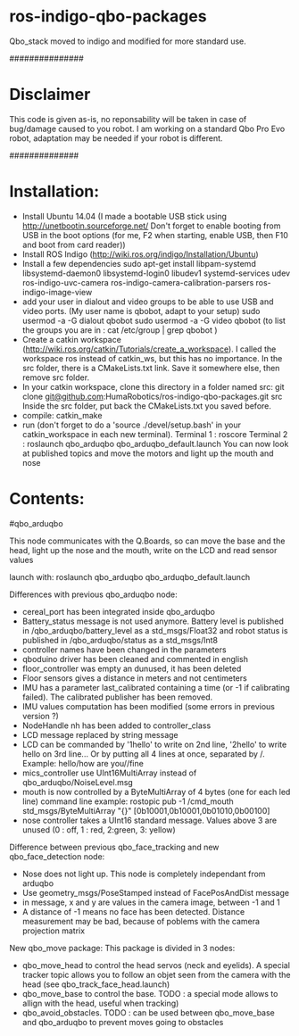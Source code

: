 ros-indigo-qbo-packages
=======================

Qbo_stack moved to indigo and modified for more standard use.

###############
# Disclaimer

 This code is given as-is, no reponsability will be taken in case of bug/damage caused to you robot.
 I am working on a standard Qbo Pro Evo robot, adaptation may be needed if your robot is different.

##############

Installation:
=============

- Install Ubuntu 14.04 (I made a bootable USB stick using http://unetbootin.sourceforge.net/ Don't forget to enable booting from USB in the boot options (for me, F2 when starting, enable USB, then F10 and boot from card reader))
- Install ROS Indigo (http://wiki.ros.org/indigo/Installation/Ubuntu)
- Install a few dependencies 
sudo apt-get install libpam-systemd libsystemd-daemon0 libsystemd-login0 libudev1 systemd-services udev ros-indigo-uvc-camera ros-indigo-camera-calibration-parsers ros-indigo-image-view
- add your user in dialout and video groups to be able to use USB and video ports. (My user name is qbobot, adapt to your setup)
sudo usermod -a -G dialout qbobot
sudo usermod -a -G video qbobot
(to list the groups you are in : cat /etc/group | grep qbobot )
- Create a catkin workspace (http://wiki.ros.org/catkin/Tutorials/create_a_workspace). I called the workspace ros instead of catkin_ws, but this has no importance.
In the src folder, there is a CMakeLists.txt link. Save it somewhere else, then remove src folder.
- In your catkin workspace, clone this directory in a folder named src:
  git clone git@github.com:HumaRobotics/ros-indigo-qbo-packages.git src
Inside the src folder, put back the CMakeLists.txt you saved before.
- compile:
  catkin_make
- run (don't forget to do a 'source ./devel/setup.bash' in your catkin_workspace in each new terminal). 
Terminal 1 : roscore
Terminal 2 : roslaunch qbo_arduqbo qbo_arduqbo_default.launch 
You can now look at published topics and move the motors and light up the mouth and nose


Contents:
=========

#qbo_arduqbo

This node communicates with the Q.Boards, so can move the base and the head, 
light up the nose and the mouth, write on the LCD and read sensor values

launch with:
roslaunch qbo_arduqbo qbo_arduqbo_default.launch

Differences with previous qbo_arduqbo node:
- cereal_port has been integrated inside qbo_arduqbo
- Battery_status message is not used anymore. Battery level is published in /qbo_arduqbo/battery_level as a std_msgs/Float32 and robot status is published in /qbo_arduqbo/status as a std_msgs/Int8
- controller names have been changed in the parameters
- qboduino driver has been cleaned and commented in english
- floor_controller was empty an dunused, it has been deleted
- Floor sensors gives a distance in meters and not centimeters
- IMU has a parameter last_calibrated containing a time (or -1 if calibrating failed). The calibrated publisher has been removed.
- IMU values computation has been modified (some errors in previous version ?)
- NodeHandle nh has been added to controller_class
- LCD message replaced by string message
- LCD can be commanded by '1hello' to write on 2nd line, '2hello' to write hello on 3rd line... Or by putting all 4 lines at once, separated by /. Example: hello/how are you//fine
- mics_controller use UInt16MultiArray instead of qbo_arduqbo/NoiseLevel.msg
- mouth is now controlled by a ByteMultiArray of 4 bytes (one for each led line)
command line example: rostopic pub -1 /cmd_mouth std_msgs/ByteMultiArray "{}" [0b10001,0b10001,0b01010,0b00100]
- nose controller takes a UInt16 standard message. Values above 3 are unused (0 : off, 1 : red, 2:green, 3: yellow)

Difference between previous qbo_face_tracking and new qbo_face_detection node:
- Nose does not light up. This node is completely independant from arduqbo
- Use geometry_msgs/PoseStamped instead of FacePosAndDist message
- in message, x and y are values in the camera image, between -1 and 1
- A distance of -1 means no face has been detected. Distance measurement may be bad, because of poblems with the camera projection matrix

New qbo_move package:
This package is divided in 3 nodes:
- qbo_move_head to control the head servos (neck and eyelids). A special tracker topic allows you to follow an objet seen from the camera with the head (see qbo_track_face_head.launch)
- qbo_move_base to control the base. TODO : a special mode allows to allign with the head, useful when tracking)
- qbo_avoid_obstacles. TODO : can be used between qbo_move_base and qbo_arduqbo to prevent moves going to obstacles
